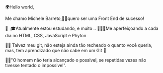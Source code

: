 🌍Hello world,

Me chamo Michele Barreto,👧🏽quero ser uma  Front End  de sucesso!

👩 ‍ 🎓Atualmente estou estudando, e muito ..
👩🏽‍💻Me aperfeiçoando a cada dia no HTML, CSS, JavaScript e Phyton 

👩‍💻 Talvez meu git, não esteja ainda tão recheado o quanto você queria, mas, tem aprendizado que não cabe em um Git 🥰

💪🏽"O homem não teria alcançado o possivel, se repetidas vezes não tivesse tentado o impossivel".


